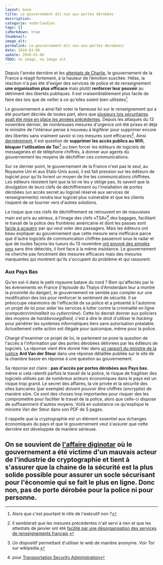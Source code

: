 ```yaml
---
layout: base
title: Le gouvernement dit non aux portes dérobées
description: 
categorie: nederlandjes
tags: []
isMarkdown: true
thumbnail: 
image_alt: 
permalink: Le-gouvernement-dit-non-aux-portes-derobees/
date: 2016-01-06
update: 2016-01-06
TODO: no image, no image alt
---
```




Depuis l'année dernière et les [attentats de Charlie](/Willem-et-Charlie), le gouvernement de la France a réagit fortement, à la hauteur de l’émotion suscitée. Hélas, la réaction n'a pas été d'exiger des services de police et de renseignement **une organisation plus efficace** mais plutôt **renforcer leur pouvoir** au détriment des libertés publiques. Il est vraisemblablement plus facile de faire des lois que de veiller à ce qu'elles soient bien utilisées[^1].

Le gouvernement a ainsi fait voter la fameuse loi sur le renseignement qui a été pourtant décriée de toutes part, alors que [plusieurs lois sécuritaires avait été mise en place les années précédentes](http://www.nextinpact.com/news/97945-droit-an-lutte-anti-terroriste.htm). Depuis les attaques du 13 novembre dernier, de nombreuses mesures d'urgence ont été prises et déjà le ministre de l'intérieur pense à nouveau à légiférer pour supprimer encore des libertés sans vraiment savoir si ces mesures sont efficaces[^2]. Ainsi [dernièrement](http://www.numerama.com/politique/133795-wi-fi-interdit-tor-bloque-nouvelles-idees-au-gouvernement.html), il est question de **supprimer les accès publics au Wifi**, **bloquer l'utilisation de Tor**[^3] ou bien forcer les éditeurs de logiciels de messageries et de téléphone chiffrés, à donner aux agents du gouvernement les moyens de déchiffrer ces communications.

Sur ce dernier point, le gouvernement de la France n'est pas le seul, au Royaume Uni et aux Etats-Unis aussi, il est fait pression sur les éditeurs de logiciel pour qu'ils livrent un moyen de lire les communications chiffrées. Les éditeurs résistent tant que la loi ne les y oblige pas, ils savent que la divulgation de leurs clefs de déchiffrement ou l'installation de portes dérobées (un accès secret au logiciel réservé aux services de renseignements) rendra leur logiciel plus vulnérable et que les clients risquent de se tourner vers d'autres solutions.

Le risque que ces clefs de déchiffrement se retrouvent en de mauvaises main est pris au sérieux, à l'image des clefs «TSA»[^4] des bagages, facilitant le travail de la police des frontières américaine et dont les passes sont [facile à acquérir](http://www.zdnet.fr/actualites/les-clefs-des-verrous-tsa-dans-la-nature-39824778.htm) par qui veut voler des passagers. Mais les éditeurs ont beau expliquer au gouvernement que cette mesure sera inefficace parce que d'autre logiciels de communication chiffrée passeront sous le radar et que de toutes façons les tueurs du 13 novembre [ont envoyé des simples sms](http://www.lemonde.fr/societe/article/2015/12/30/comment-les-attentats-du-13-novembre-ont-ete-coordonnes-depuis-la-belgique_4839418_3224.html) sans être détectés, il font face à la même insistance. Le gouvernement ne cherche pas forcément des mesures efficaces mais des mesures marquantes qui montrent qu'ils s'occupent du problème et qui rassurent.

### Aux Pays Bas

Qu'en est-il dans le petit royaume batave du nord ? Bien qu'affectés par le les événements en France (l'épisode du Thalys d'Amsterdam leur a montré la proximité du danger), le gouvernement ne semble pas compter sur une modification des lois pour renforcer le sentiment de sécurité. Il se préoccupe néanmoins de l'efficacité de sa police et a présenté à l'automne un projet de loi pour aider les services à lutter contre la criminalité en ligne (*computercriminaliteit* ou *cybercrime*). Cette loi devrait donner aux policiers des moyens de  *hackbevoegdheid*, c'est à dire le droit d'utiliser le *hacking* pour pénétrer les systèmes informatiques tiers sans autorisation préalable. Actuellement cette action est illégale pour quiconque, même pour la police.

Chargé d'examiner ce projet de loi, le parlement se pose la question de l'accès à l'information par des portes dérobées délivrées par les éditeurs de logiciels. La réponse vient être donné hier dans [un rapport du ministre de la justice](http://www.tweedekamer.nl/kamerstukken/brieven_regering/detail?id=2016Z00009&did=2016D00015) **Ard Van der Steur** dans une réponse détaillée publiée sur le site de la chambre basse en réponse à une question au gouvernement.

Sa réponse est claire : **pas d'accès par portes dérobées aux Pays bas**. même si cela ralentit parfois le travail de la police, le risque de fragiliser des logiciels utilisés par de nombreux acteurs économiques dans le pays est un risque trop grand. Le secret des affaires, la vie privée et la sécurité des sites bancaires (par exemple) doivent pouvoir être chiffrés (*encryptie*) de manière sûre. Ce sont des choses trop importantes pour risquer des les compromettre pour faciliter le travail de la police, alors que celle-ci dispose de suffisamment d'autres moyens. Voilà en substance ce qu'explique le ministre Van der Steur dans son PDF de 5 pages.

Il rappelle que la cryptographie est un élément essentiel aux échanges économiques du pays et que le gouvernement veut s'assurer que cette dernière est développée de manière sérieuse.

On se souvient de [l'affaire diginotar](/diginotar-autorite-et-confiance) où le gouvernement a été victime d'un mauvais acteur de l'industrie de cryptographie et tient à s'assurer que la chaine de la sécurité est la plus solide possible pour assurer un socle sécurisant pour l'économie qui se fait le plus en ligne. Donc non, pas de porte dérobée pour la police ni pour personne.
---
[^1]: Alors que c'est pourtant le rôle de l'exécutif non ?
[^2]: Il semblerait que les mesures précédentes n'ait servi à rien et que les attentats de janvier ont été [facilité par une désorganisation des services de renseignements français](http://www.franceinter.fr/emission-le-zoom-de-la-redaction-attentats-de-janvier-2015-lune-des-plus-grandes-faillites-du-rensei).
[^3]: Un dispositif permettant d'utiliser le web de manière anonyme. Voir Tor sur wikipedia.
[^4]: pour [Transportation Security Administration](https://fr.wikipedia.org/wiki/Transportation_Security_Administration)
<!-- post notes:
https://www.laquadrature.net/fr/surveillance-France-%C3%A9coute-monde 

https://news.ycombinator.com/item?id=10841816
http://tweakers.net/nieuws/107104/kabinet-beperking-van-encryptie-is-op-dit-moment-niet-wenselijk.html 
http://www.theregister.co.uk/2016/01/04/dutch_government_says_no_to_backdoors/
--->
